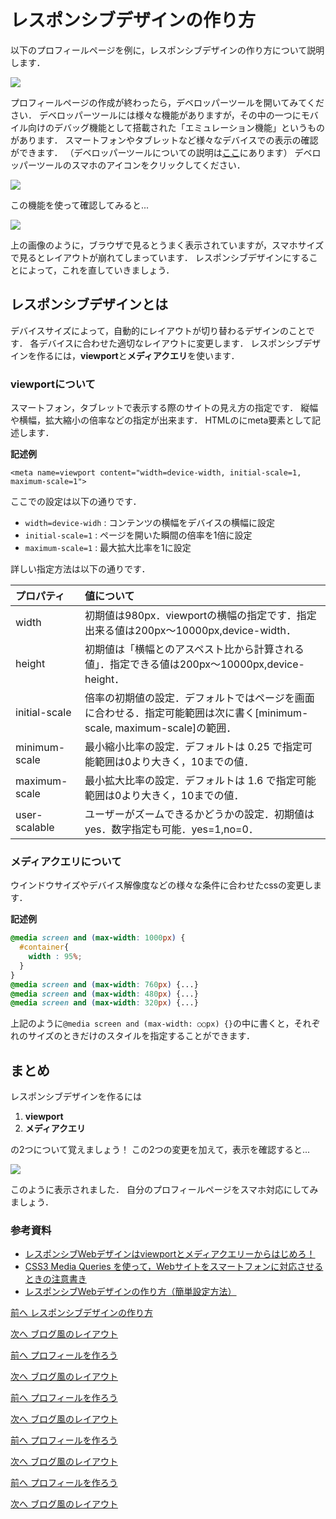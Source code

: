 # レスポンシブデザインの作り方

以下のプロフィールページを例に，レスポンシブデザインの作り方について説明します．

![](images/how_to_design_responsively/1.png)

プロフィールページの作成が終わったら，デベロッパーツールを開いてみてください．
デベロッパーツールには様々な機能がありますが，その中の一つにモバイル向けのデバッグ機能として搭載された「エミュレーション機能」というものがあります．
スマートフォンやタブレットなど様々なデバイスでの表示の確認ができます．
（デベロッパーツールについての説明は<a href="./../../common/dev_tool.md" target="_blank">ここ</a>にあります）
デベロッパーツールのスマホのアイコンをクリックしてください．

![](images/how_to_design_responsively/4.png)

この機能を使って確認してみると...

![](images/how_to_design_responsively/3.png)

上の画像のように，ブラウザで見るとうまく表示されていますが，スマホサイズで見るとレイアウトが崩れてしまっています．
レスポンシブデザインにすることによって，これを直していきましょう．

## レスポンシブデザインとは

デバイスサイズによって，自動的にレイアウトが切り替わるデザインのことです．
各デバイスに合わせた適切なレイアウトに変更します．
レスポンシブデザインを作るには，**viewport**と**メディアクエリ**を使います．

### viewportについて

スマートフォン，タブレットで表示する際のサイトの見え方の指定です．
縦幅や横幅，拡大縮小の倍率などの指定が出来ます．
HTMLのにmeta要素として記述します．

**記述例**

`<meta name=viewport content="width=device-width, initial-scale=1, maximum-scale=1">`

ここでの設定は以下の通りです．

* `width=device-widh` : コンテンツの横幅をデバイスの横幅に設定
* `initial-scale=1` : ページを開いた瞬間の倍率を1倍に設定
* `maximum-scale=1` : 最大拡大比率を1に設定

詳しい指定方法は以下の通りです．

| プロパティ     | 値について |
|:-------------|:------------|
|width         | 初期値は980px．viewportの横幅の指定です．指定出来る値は200px〜10000px,device-width．|
|height        | 初期値は「横幅とのアスペスト比から計算される値」．指定できる値は200px〜10000px,device-height．|
|initial-scale |倍率の初期値の設定．デフォルトではページを画面に合わせる．指定可能範囲は次に書く[minimum-scale, maximum-scale]の範囲．|
|minimum-scale | 最小縮小比率の設定．デフォルトは 0.25 で指定可能範囲は0より大きく，10までの値．|
|maximum-scale | 最小拡大比率の設定．デフォルトは 1.6 で指定可能範囲は0より大きく，10までの値．|
|user-scalable | ユーザーがズームできるかどうかの設定．初期値はyes．数字指定も可能．yes=1,no=0．|

### メディアクエリについて

ウインドウサイズやデバイス解像度などの様々な条件に合わせたcssの変更します．

**記述例**

```css
@media screen and (max-width: 1000px) {
  #container{
    width : 95%;
  }
}
@media screen and (max-width: 760px) {...}
@media screen and (max-width: 480px) {...}
@media screen and (max-width: 320px) {...}
```

上記のように```@media screen and (max-width: ○○px) {}```の中に書くと，それぞれのサイズのときだけのスタイルを指定することができます．

## まとめ

レスポンシブデザインを作るには

1. **viewport**
1. **メディアクエリ**

の2つについて覚えましょう！
この2つの変更を加えて，表示を確認すると...

![](images/how_to_design_responsively/2.png)

このように表示されました．
自分のプロフィールページをスマホ対応にしてみましょう．


### 参考資料
* [レスポンシブWebデザインはviewportとメディアクエリーからはじめろ！](https://web.archive.org/web/20140725140332/http://barktoimagine.com/web/846)
* [CSS3 Media Queries を使って，Webサイトをスマートフォンに対応させるときの注意書き](http://webdesignrecipes.com/web-design-for-mobile-with-css3-media-queries)
* [レスポンシブWebデザインの作り方（簡単設定方法）](http://webdesignerwork.jp/web/responsivewebdesign/)
 
[前へ レスポンシブデザインの作り方](../02/how_to_design_responsively.md)
 
[次へ ブログ風のレイアウト](../03/basic_bloglike_layout.md)
 
[前へ プロフィールを作ろう](../../spring/01/profile.md)
 
[次へ ブログ風のレイアウト](../../spring/03/basic_bloglike_layout.md)
 
[前へ プロフィールを作ろう](../../spring/01/profile.md)
 
[次へ ブログ風のレイアウト](../../spring/03/basic_bloglike_layout.md)
 
[前へ プロフィールを作ろう](../../spring/01/profile.md)
 
[次へ ブログ風のレイアウト](../../spring/03/basic_bloglike_layout.md)
 
[前へ プロフィールを作ろう](../../spring/01/profile.md)
 
[次へ ブログ風のレイアウト](../../spring/03/basic_bloglike_layout.md)

